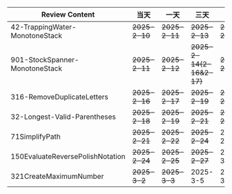 | **Review Content**               | **当天**        | **一天**        | **三天**                   | **7天**        | **15天**       | **30天**   |
|----------------------------------|---------------|---------------|--------------------------|---------------|---------------|-----------|
| 42-TrappingWater-MonotoneStack   | ~~2025-2-10~~ | ~~2025-2-11~~ | ~~2025-2-13~~            | ~~2025-2-17~~ | ~~2025-2-25~~ | 2025-3-11 |
| 901-StockSpanner-MonotoneStack   | ~~2025-2-11~~ | ~~2025-2-12~~ | ~~2025-2-14(2-16&2-17)~~ | ~~2025-2-18~~ | ~~2025-2-26~~ | 2025-3-12 |
| 316-RemoveDuplicateLetters       | ~~2025-2-16~~ | ~~2025-2-17~~ | ~~2025-2-19~~            | ~~2025-2-23~~ | 2025-3-3      | 2025-3-18 |
| 32-Longest-Valid-Parentheses     | ~~2025-2-18~~ | ~~2025-2-19~~ | ~~2025-2-21~~            | ~~2025-2-25~~ | 2025-3-5      | 2025-3-20 |
| 71SimplifyPath                   | ~~2025-2-21~~ | ~~2025-2-22~~ | ~~2025-2-24~~            | 2025-2-28     | 2025-3-8      | 2025-3-23 |
| 150EvaluateReversePolishNotation | ~~2025-2-24~~ | ~~2025-2-25~~ | ~~2025-2-27~~            | 2025-3-1      | 2025-3-11     | 2025-3-26 |
| 321CreateMaximumNumber           | ~~2025-3-2~~  | ~~2025-3-3~~  | 2025-3-5                 | 2025-3-9      | 2025-3-16     | 2025-4-2  |